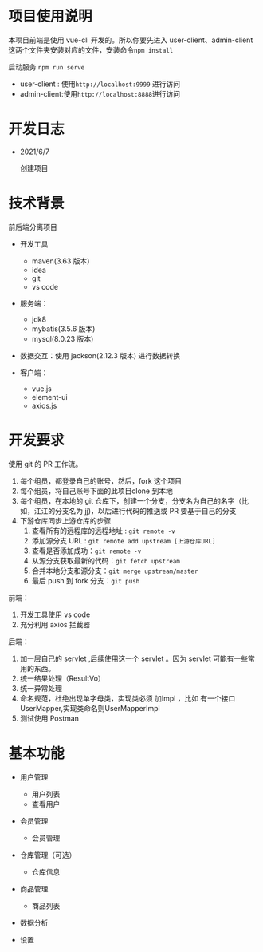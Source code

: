 # 项目使用说明

本项目前端是使用 vue-cli 开发的。所以你要先进入 user-client、admin-client 这两个文件夹安装对应的文件，安装命令`npm install`

启动服务 `npm run serve`

- user-client : 使用`http://localhost:9999` 进行访问
- admin-client:使用`http://localhost:8888`进行访问



# 开发日志

- 2021/6/7

  创建项目



# 技术背景

前后端分离项目

- 开发工具
  - maven(3.63 版本)	
  - idea
  - git
  - vs code

- 服务端：
  - jdk8
  - mybatis(3.5.6 版本)
  - mysql(8.0.23 版本)

- 数据交互：使用 jackson(2.12.3 版本) 进行数据转换
- 客户端：
  - vue.js
  - element-ui
  - axios.js



# 开发要求

使用 git 的 PR 工作流。

1. 每个组员，都登录自己的账号，然后，fork 这个项目
2. 每个组员，将自己账号下面的此项目clone 到本地
3. 每个组员，在本地的 git 仓库下，创建一个分支，分支名为自己的名字（比如，江江的分支名为 jj)，以后进行代码的推送或 PR 要基于自己的分支
4. 下游仓库同步上游仓库的步骤
   1. 查看所有的远程库的远程地址 : `git remote -v`
   2. 添加源分支 URL : `git remote add upstream [上游仓库URL]`
   3. 查看是否添加成功：`git remote -v`
   4. 从源分支获取最新的代码：`git fetch upstream`
   5. 合并本地分支和源分支：`git merge upstream/master`
   6. 最后 push 到 fork 分支：`git push`

前端：

 1. 开发工具使用 vs code
 2. 充分利用 axios 拦截器

后端：
 1. 加一层自己的 servlet ,后续使用这一个 servlet 。因为 servlet 可能有一些常用的东西。
 2. 统一结果处理（ResultVo）
 3. 统一异常处理 
 4. 命名规范，杜绝出现单字母类，实现类必须 加Impl ，比如 有一个接口 UserMapper,实现类命名则UserMapperImpl
 5. 测试使用 Postman



# 基本功能

- 用户管理
  - 用户列表
  - 查看用户	

- 会员管理
  - 会员管理

- 仓库管理（可选）

  - 仓库信息

- 商品管理
	- 商品列表

- 数据分析

- 设置